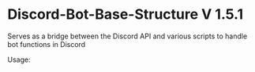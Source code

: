 # Discord-Bot-Base-Structure V 1.5.1
Serves as a bridge between the Discord API and various scripts to handle bot functions in Discord

Usage:

